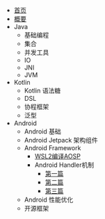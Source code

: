 <!-- _navbar.md -->
- [首页]()
- [概要](/TechArticles/AndroidDev/index.md)
- Java
  - 基础编程
  - 集合
  - 并发工具
  - IO
  - JNI
  - JVM
- Kotlin
  - Kotlin 语法糖
  - DSL
  - 协程框架
  - 泛型
- Android
  - Android 基础
  - Android Jetpack 架构组件
  - Android Framework
    - [WSL2编译AOSP](/TechArticles/AndroidFramework/Wsl2CompileAOSP/index.md)
    - Android Handler机制
      - [第一篇](/TechArticles/AndroidFramework/AndroidHandler/index1.md)
      - [第二篇](/TechArticles/AndroidFramework/AndroidHandler/index2.md)
      - [第三篇](/TechArticles/AndroidFramework/AndroidHandler/index2.md)
  - Android 性能优化
  - 开源框架